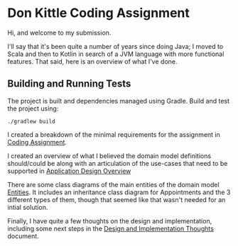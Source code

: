 # Don Kittle Coding Assignment

Hi, and welcome to my submission.

I'll say that it's been quite a number of years since doing Java; I moved to Scala and then to Kotlin in search of a JVM language with more functional features.
That said, here is an overview of what I've done.

## Building and Running Tests

The project is built and dependencies managed using Gradle. Build and test the project using:

`./gradlew build`

I created a breakdown of the minimal requirements for the assignment in [Coding Assignment](docs/Assignment.md).

I created an overview of what I believed the domain model definitions should/could be along with an articulation of the use-cases that need to be supported in [Application Design Overview](docs/Application%20Design%20Overview.md)

There are some class diagrams of the main entities of the domain model [Entities](docs/Entities.md). It includes an inheritance class diagram for Appointments and the 3 different types of them, though that seemed like that wasn't needed for an intial solution.

Finally, I have quite a few thoughts on the design and implementation, including some next steps in the [Design and Implementation Thoughts](docs/Design%20and%20Implementation%20Thoughts.md) document.
